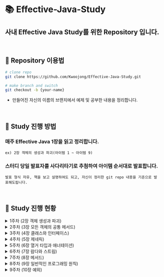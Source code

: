 # 📚 Effective-Java-Study
## 사내 Effective Java Study를 위한 Repository 입니다.  

<br>

## 📌 Repository 이용법
```bash
# clone repo
git clone https://github.com/Kwoojong/Effective-Java-Study.git

# make branch and switch
git checkout -b {your-name}
```
- 만들어진 자신의 이름의 브랜치에서 예제 및 공부한 내용을 정리합니다.
  
<br>

## 📌 Study 진행 방법

### 매주 Effective Java 1장을 읽고 정리합니다.  
```ex) 2장 객체의 생성과 파괴(아이템 1 ~ 아이템 9)``` 
### 스터디 당일 발표자를 사다리타기로 추첨하여 아이템 순서대로 발표합니다. 
```발표 형식 자유, 책을 보고 설명하여도 되고, 자신이 정리한 git repo 내용을 기준으로 발표해도됩니다.``` 

<br>

## 📌 Study 진행 현황

<details>
<summary> 1주차 (2장 객체 생성과 파괴) </summary>
<div markdown="1">

### 1주차 (2장 객체 생성과 파괴) 
- 발표일 2023-06-10

| 발표 주제       | 발표자                     |
|----------------|----------------------------|
| 아이템 1 : 생성자 대신 정적 팩터리 메서드를 고려하라 | jong |
| 아이템 2 : 생성자에 매개변수가 많다면 빌더를 고려하라 | hee |
| 아이템 3 : private 생성자나 열거 타입으로 싱글턴임을 보장하라 | hee |
| 아이템 4 : 인스턴스화를 막으려거든 private 생성자를 사용하라 | yong |
| 아이템 5 : 자원을 직접 명시하지 말고 의존 객체 주입을 사용하라 | jong |
| 아이템 6 : 불필요한 객체 생성을 피하라 | hee |
| 아이템 7 : 다 쓴 객체 참조를 해제하라 | yong |
| 아이템 8 : finalizer와 cleaner 사용을 피하라 | hee |
| 아이템 9 : try-finally보다는 try-with-resources를 사용하라 | jong |
  
</div>
</details>

<details>
<summary> 2주차 (3장 모든 객체의 공통 메서드) </summary>
<div markdown="1">

### 2주차 (3장 모든 객체의 공통 메서드)
- 발표일 2023-06-17

| 발표 주제       | 발표자                     |
|----------------|----------------------------|
| 아이템 10 : equals는 일반 규약을 지켜 재정의하라 | ju |
| 아이템 11 : equals를 재정의하려거든 hashCode도 재정의하라 | yong |
| 아이템 12 : toString을 항상 재정의하라 | jong |
| 아이템 13 : clone 재정의는 주의해서 진행하라 | ju |
| 아이템 14 : Comparable을 구현할지 고려하라 | yong |

</div>
</details>

<details>
<summary> 3주차 (4장 클래스와 인터페이스) </summary>
<div markdown="1">

### 3주차 (4장 클래스와 인터페이스)
- 발표일 2023-06-24

| 발표 주제       | 발표자                     |
|----------------|----------------------------|
| 아이템 15 : 클래스와 멤버의 접근 권한을 최소화하라 | jong |
| 아이템 16 : public 클래스에서는 public 필드가 아닌 접근자 메서드를 사용하라 | ju |
| 아이템 17 : 변경 가능성을 최소화하라 | hee |
| 아이템 18 : 상속보다는 컴포지션을 사용하라 | yong |
| 아이템 19 : 상속을 고려해 설계하고 문서화하라 그러지 않았다면 상속을 금지하라 | jong |
| 아이템 20 : 추상 클래스보다는 인터페이스를 우선하라 | ju |
| 아이템 21 : 인터페이스는 구현하는 쪽을 생각해 설계하라 | hee |
| 아이템 22 : 인터페이스는 타입을 정의하는 용도로만 사용하라 | yong |
| 아이템 23 : 태그 달린 클래스보다는 클래스 계층구조를 활용하라 | jong |
| 아이템 24 : 멤버 클래스는 되도록 static으로 만들라 | ju |
| 아이템 25 : 톱레벨 클래스는 한 파일에 하나만 담으라 | hee |

</div>
</details>

<details>
<summary> 4주차 (5장 제네릭) </summary>
<div markdown="1">

### 4주차 (5장 제네릭)
- 발표일 2023-07-01

| 발표 주제       | 발표자                     |
|----------------|----------------------------|
| 아이템 26 : 로 타입은 사용하지 말라 | hee |
| 아이템 27 : 비검사 경고를 제거하라 | jong |
| 아이템 28 : 배열보다는 리스트를 사용하라 | ju |
| 아이템 29 : 이왕이면 제네릭 타입으로 만들라 | hee |
| 아이템 30 : 이왕이면 제네릭 메서드로 만들라 | jong |
| 아이템 31 : 한정적 와일드카드를 사용해 API 유연성을 높이라 | ju |
| 아이템 32 : 제네릭과 가변인수를 함께 쓸 때는 신중하라 | hee |
| 아이템 33 : 타입 안전 이종 컨테이너를 고려하라 | jong |

</div>
</details>

<details>
<summary> 5주차 (6장 열거 타입과 애너테이션) </summary>
<div markdown="1">

### 5주차 (6장 열거 타입과 애너테이션)
- 발표일 2023-07-08

| 발표 주제       | 발표자                     |
|----------------|----------------------------|
| 아이템 34 : int 상수 대신 열거 타입을 사용하라 | jong |
| 아이템 35 : ordinal 메서드 대신 인스턴스 필드를 사용하라 | yong |
| 아이템 36 : 비트 필드 대신 EnumSet을 사용하라 | ju |
| 아이템 37 : ordinal 인덱싱 대신 EnumMap을 사용하라 | hee |
| 아이템 38 : 확장할 수 있는 열거 타입이 필요하면 인터페이스를 사용하라 | jong |
| 아이템 39 : 명명 패턴보다 애너테이션을 사용하라 | yong |
| 아이템 40 : @Override 애너테이션을 일관되게 사용하라 | ju |
| 아이템 41 : 정의하려는 것이 타입이라면 마커 인터페이스를 사용하라 | hee |

</div>
</details>


<details>
<summary> 6주차 (7장 람다와 스트림) </summary>
<div markdown="1">

### 6주차 (7장 람다와 스트림)
- 발표일 2023-07-15

| 발표 주제       | 발표자                     |
|----------------|----------------------------|
| 아이템 42 : 익명 클래스보다는 람다를 사용하라 | yong |
| 아이템 43 : 람다보다는 메서드 참조를 사용하라 | jong |
| 아이템 44 : 표준 함수형 인터페이스를 사용하라 | yong |
| 아이템 45 : 스트림은 주의해서 사용하라 | jong |
| 아이템 46 : 스트림에서는 부작용 없는 함수를 사용하라 | yong |
| 아이템 47 : 반환 타입으로는 스트림보다 컬렉션이 낫다 | jong |
| 아이템 48 : 스트림 병렬화는 주의해서 적용하라 | yong |

</div>
</details>

<details>
<summary> 7주차 (8장 메서드) </summary>
<div markdown="1">

### 7주차 (8장 메서드)
- 발표일 2023-07-22

| 발표 주제       | 발표자                     |
|----------------|----------------------------|
| 아이템 49 : 매개변수가 유효한지 검사하라 | jong |
| 아이템 50 : 적시에 방어적 복사본을 만들라 | ju |
| 아이템 51 : 메서드 시그니처를 신중히 설계하라 | yong |
| 아이템 52 : 다중정의는 신중히 사용하라 | jong |
| 아이템 53 : 가변인수는 신중히 사용하라 | ju |
| 아이템 54 : null이 아닌, 빈 컬렉션이나 배열을 반환하라 | yong |
| 아이템 55 : 옵셔널 반환은 신중히 하라 | jong |
| 아이템 56 : 공개된 API요소에는 항상 문서화 주석을 작성하라 | ju |

</div>
</details>

<details>
<summary> 8주차 (9장 일반적인 프로그래밍 원칙) </summary>
<div markdown="1">

### 8주차 (9장 일반적인 프로그래밍 원칙)
- 발표일 2023-08-05

| 발표 주제       | 발표자                     |
|----------------|----------------------------|
| 아이템 57 : 지역변수의 범위를 최소화하라 | ju |
| 아이템 58 : 전통적인 for 문보다는 for-each 문을 사용하라 | hee |
| 아이템 59 : 라이브러리를 익히고 사용하라 | jong |
| 아이템 60 : 정확한 답이 필요하다면 float와 double은 피하라 | yong |
| 아이템 61 : 박싱된 기본 타입보다는 기본 타입을 사용하라 | ju |
| 아이템 62 : 다른 타입이 적절하다면 문자열 사용을 피하라 | hee |
| 아이템 63 : 문자열 연결은 느리니 주의하라 | jong |
| 아이템 64 : 객체는 인터페이스를 사용해 참조하라 | yong |
| 아이템 65 : 리플렉션보다는 인터페이스를 사용하라 | ju |
| 아이템 66 : 네이티브 메서드는 신중히 사용하라 | hee |
| 아이템 67 : 최적화는 신중히 하라 | jong |
| 아이템 68 : 일반적으로 통용되는 명명 규칙을 따르라 | yong |

</div>
</details>

<details>
<summary> 9주차 (10장 예외) </summary>
<div markdown="1">

### 9주차 (10장 예외)
- 발표일 2023-08-09

| 발표 주제       | 발표자                     |
|----------------|----------------------------|
| 아이템 69 : 예외는 진짜 예외 상황에만 사용하라 |  |
| 아이템 70 : 복구할 수 있는 상황에는 검사 예외를, 프로그래밍 오류에는 런타임 예외를 사용하라 |  |
| 아이템 71 : 필요 없는 검사 예외 사용은 피하라 |  |
| 아이템 72 : 표준 예외를 사용하라 |  |
| 아이템 73 : 추상화 수준에 맞는 예외를 던지라 |  |
| 아이템 74 : 메서드가 던지는 모든 예외를 문서화하라 |  |
| 아이템 75 : 예외의 상세 메시지에 실패 관련 정보를 담으라 |  |
| 아이템 76 : 가능한 한 실패 원자적으로 만들라 |  |
| 아이템 77 : 예외를 무시하지 말라 |  |

</div>
</details>
